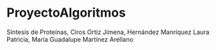 # ProyectoAlgoritmos
Síntesis de Proteínas, Ciros Ortiz  Jimena, Hernández Manríquez Laura Patricia, María Guadalupe Martínez Arellano
